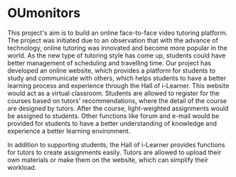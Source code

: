 # OUmonitors

This project's aim is to build an online face-to-face video tutoring platform. 
The project was initiated due to an observation that with the advance of technology, online tutoring was innovated and become more popular in the world. 
As the new type of tutoring style has come up, students could have better management of scheduling and travelling time. 
Our project has developed an online website, which provides a platform for students to study and communicate with others, which helps students to have a better learning process and experience through the Hall of i-Learner. 
This website would act as a virtual classroom. Students are allowed to register for the courses based on tutors' recommendations, where the detail of the course are designed by tutors. After the course, light-weighted assignments would be assigned to students. Other functions like forum and e-mail would be provided for students to have a better understanding of knowledge and experience a better learning environment.

In addition to supporting students, the Hall of i-Learner provides functions for tutors to create assignments easily. 
Tutors are allowed to upload their own materials or make them on the website, which can simplify their workload.
